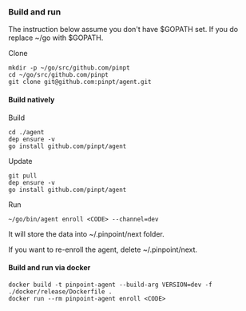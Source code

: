 ### Build and run

The instruction below assume you don't have $GOPATH set. If you do replace ~/go with $GOPATH.

Clone
```
mkdir -p ~/go/src/github.com/pinpt
cd ~/go/src/github.com/pinpt
git clone git@github.com:pinpt/agent.git
```

#### Build natively

Build
```
cd ./agent
dep ensure -v
go install github.com/pinpt/agent
```

Update
```
git pull
dep ensure -v
go install github.com/pinpt/agent
```

Run
```
~/go/bin/agent enroll <CODE> --channel=dev
```

It will store the data into ~/.pinpoint/next folder.

If you want to re-enroll the agent, delete ~/.pinpoint/next.

#### Build and run via docker

```
docker build -t pinpoint-agent --build-arg VERSION=dev -f ./docker/release/Dockerfile .
docker run --rm pinpoint-agent enroll <CODE>
```